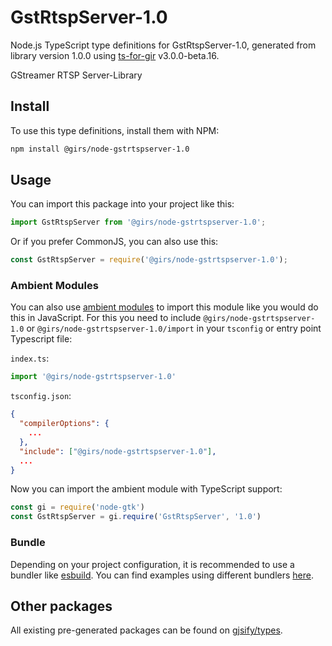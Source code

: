 
# GstRtspServer-1.0

Node.js TypeScript type definitions for GstRtspServer-1.0, generated from library version 1.0.0 using [ts-for-gir](https://github.com/gjsify/ts-for-gir) v3.0.0-beta.16.

GStreamer RTSP Server-Library

## Install

To use this type definitions, install them with NPM:
```bash
npm install @girs/node-gstrtspserver-1.0
```

## Usage

You can import this package into your project like this:
```ts
import GstRtspServer from '@girs/node-gstrtspserver-1.0';
```

Or if you prefer CommonJS, you can also use this:
```ts
const GstRtspServer = require('@girs/node-gstrtspserver-1.0');
```

### Ambient Modules

You can also use [ambient modules](https://github.com/gjsify/ts-for-gir/tree/main/packages/cli#ambient-modules) to import this module like you would do this in JavaScript.
For this you need to include `@girs/node-gstrtspserver-1.0` or `@girs/node-gstrtspserver-1.0/import` in your `tsconfig` or entry point Typescript file:

`index.ts`:
```ts
import '@girs/node-gstrtspserver-1.0'
```

`tsconfig.json`:
```json
{
  "compilerOptions": {
    ...
  },
  "include": ["@girs/node-gstrtspserver-1.0"],
  ...
}
```

Now you can import the ambient module with TypeScript support: 

```ts
const gi = require('node-gtk')
const GstRtspServer = gi.require('GstRtspServer', '1.0')
```



### Bundle

Depending on your project configuration, it is recommended to use a bundler like [esbuild](https://esbuild.github.io/). You can find examples using different bundlers [here](https://github.com/gjsify/ts-for-gir/tree/main/examples).

## Other packages

All existing pre-generated packages can be found on [gjsify/types](https://github.com/gjsify/types).


